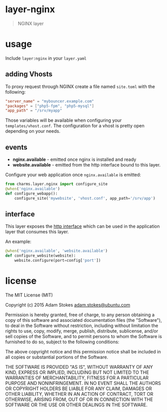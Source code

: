 # layer-nginx
> NGINX layer

# usage

Include `layer:nginx` in your `layer.yaml`

## adding Vhosts

To proxy request through NGINX create a file named `site.toml` with the following:

```toml
"server_name" = "mybouncer.example.com"
"packages" = ["php5-fpm", "php5-mysql"]
"app_path" = "/srv/myapp"
```

Those variables will be available when configuring your `templates/vhost.conf`. The
configuration for a vhost is pretty open depending on your needs.

## events

* **nginx.available** - emitted once nginx is installed and ready
* **website.available** - emitted from the http interface bound to this layer.

Configure your web application once `nginx.available` is emitted:

```python
from charms.layer.nginx import configure_site
@when('nginx.available')
def configure_webapp():
    configure_site('mywebsite', 'vhost.conf', app_path='/srv/app')
```

## interface

This layer exposes the [http interface](http://interfaces.juju.solutions/interface/http/)
which can be used in the application layer that consumes this layer.

An example:

```python
@when('nginx.available', 'website.available')
def configure_website(website):
    website.configure(port=config['port'])
```

# license

The MIT License (MIT)

Copyright (c) 2015 Adam Stokes <adam.stokes@ubuntu.com>

Permission is hereby granted, free of charge, to any person obtaining a copy
of this software and associated documentation files (the "Software"), to deal
in the Software without restriction, including without limitation the rights
to use, copy, modify, merge, publish, distribute, sublicense, and/or sell
copies of the Software, and to permit persons to whom the Software is
furnished to do so, subject to the following conditions:

The above copyright notice and this permission notice shall be included in
all copies or substantial portions of the Software.

THE SOFTWARE IS PROVIDED "AS IS", WITHOUT WARRANTY OF ANY KIND, EXPRESS OR
IMPLIED, INCLUDING BUT NOT LIMITED TO THE WARRANTIES OF MERCHANTABILITY,
FITNESS FOR A PARTICULAR PURPOSE AND NONINFRINGEMENT. IN NO EVENT SHALL THE
AUTHORS OR COPYRIGHT HOLDERS BE LIABLE FOR ANY CLAIM, DAMAGES OR OTHER
LIABILITY, WHETHER IN AN ACTION OF CONTRACT, TORT OR OTHERWISE, ARISING FROM,
OUT OF OR IN CONNECTION WITH THE SOFTWARE OR THE USE OR OTHER DEALINGS IN
THE SOFTWARE.
